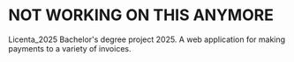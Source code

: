 # NOT WORKING ON THIS ANYMORE

Licenta_2025
Bachelor's degree project 2025. A web application for making payments to a variety of invoices.
